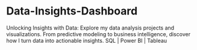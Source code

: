 # Data-Insights-Dashboard
Unlocking Insights with Data: Explore my data analysis projects and visualizations. From predictive modeling to business intelligence, discover how I turn data into actionable insights. SQL | Power BI | Tableau
